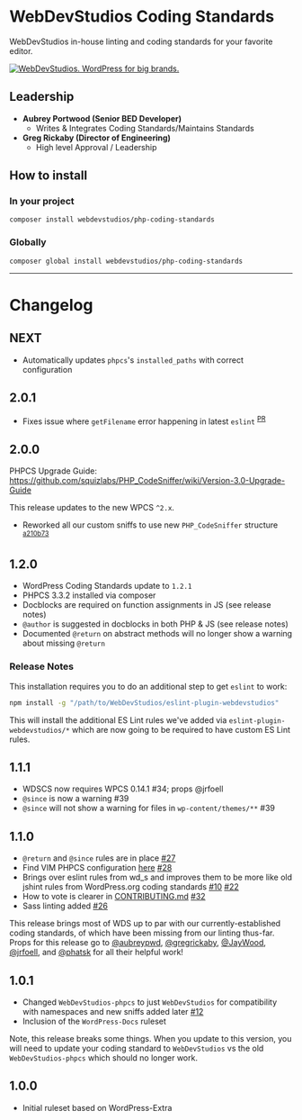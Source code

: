 # WebDevStudios Coding Standards

WebDevStudios in-house linting and coding standards for your favorite editor.

<a href="https://webdevstudios.com/contact/"><img src="https://webdevstudios.com/wp-content/uploads/2018/04/wds-github-banner.png" alt="WebDevStudios. WordPress for big brands."></a>

## Leadership

- __Aubrey Portwood (Senior BED Developer)__
    + Writes & Integrates Coding Standards/Maintains Standards
- __Greg Rickaby (Director of Engineering)__
    + High level Approval / Leadership

## How to install

### In your project

`composer install webdevstudios/php-coding-standards`

### Globally

`composer global install webdevstudios/php-coding-standards`

___________________


# Changelog

## NEXT

- Automatically updates `phpcs`'s `installed_paths` with correct configuration

## 2.0.1

- Fixes issue where `getFilename` error happening in latest `eslint` <sup>[PR](https://github.com/WebDevStudios/WDS-Coding-Standards/pull/74)</sup>

## 2.0.0

PHPCS Upgrade Guide: https://github.com/squizlabs/PHP_CodeSniffer/wiki/Version-3.0-Upgrade-Guide

This release updates to the new WPCS `^2.x`. 

- Reworked all our custom sniffs to use new `PHP_CodeSniffer` structure <sup>[a210b73](https://github.com/WebDevStudios/WDS-Coding-Standards/commit/a210b73cd46ce76d4cfbd8eea578d4b4c3d7eab3)</sup>

## 1.2.0

- WordPress Coding Standards update to `1.2.1`
- PHPCS 3.3.2 installed via composer
- Docblocks are required on function assignments in JS (see release notes)
- `@author` is suggested in docblocks in both PHP & JS (see release notes)
- Documented `@return` on abstract methods will no longer show a warning about missing `@return`

### Release Notes

This installation requires you to do an additional step to get `eslint` to work:

```bash
npm install -g "/path/to/WebDevStudios/eslint-plugin-webdevstudios"
```

This will install the additional ES Lint rules we've added via `eslint-plugin-webdevstudios/*` which are now going to be required to have custom ES Lint rules.

## 1.1.1

- WDSCS now requires WPCS 0.14.1 #34; props @jrfoell
- `@since` is now a warning #39
- `@since` will not show a warning for files in `wp-content/themes/**` #39

## 1.1.0

- `@return` and `@since` rules are in place [#27](https://github.com/WebDevStudios/WDS-Coding-Standards/pull/27)
- Find VIM PHPCS configuration [here](https://github.com/WebDevStudios/WDS-Coding-Standards/wiki/Installation:-PHPCS-(PHP-Linting)#editor-configuration-vim) [#28](https://github.com/WebDevStudios/WDS-Coding-Standards/pull/28)
- Brings over eslint rules from wd_s and improves them to be more like old jshint rules from WordPress.org coding standards [#10](https://github.com/WebDevStudios/WDS-Coding-Standards/issues/10) [#22](https://github.com/WebDevStudios/WDS-Coding-Standards/pull/22)
- How to vote is clearer in [CONTRIBUTING.md](CONTRIBUTING.md) [#32](https://github.com/WebDevStudios/WDS-Coding-Standards/pull/32)
- Sass linting added [#26](https://github.com/WebDevStudios/WDS-Coding-Standards/pull/26)

This release brings most of WDS up to par with our currently-established coding standards, of which have been missing from our linting thus-far. Props for this release go to [@aubreypwd](http://github.com/aubreypwd), [@gregrickaby](https://github.com/gregrickaby), [@JayWood](https://github.com/JayWood), [@jrfoell](https://github.com/jrfoell), and [@phatsk](https://github.com/phatsk) for all their helpful work!

## 1.0.1

- Changed `WebDevStudios-phpcs` to just `WebDevStudios` for compatibility with namespaces and new sniffs added later [#12](https://github.com/WebDevStudios/WDS-Coding-Standards/pull/12)
- Inclusion of the `WordPress-Docs` ruleset

Note, this release breaks some things. When you update to this version,
you will need to update your coding standard to `WebDevStudios` vs the old
`WebDevStudios-phpcs` which should no longer work.

## 1.0.0

- Initial ruleset based on WordPress-Extra
